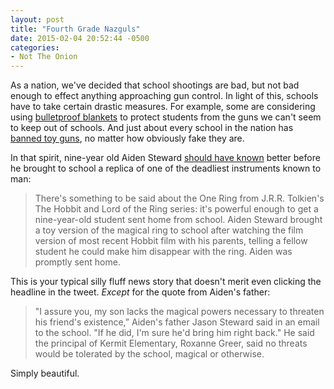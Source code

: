 ```yaml
---
layout: post
title: "Fourth Grade Nazguls"
date: 2015-02-04 20:52:44 -0500
categories: 
- Not The Onion
---
```


As a nation, we've decided that school shootings are bad, but not bad enough to effect anything approaching gun control. In light of this, schools have to take certain drastic measures. For example, some are considering using [bulletproof blankets](http://mashable.com/2014/06/12/bulletproof-blanket/) to protect students from the guns we can't seem to keep out of schools. And just about every school in the nation has [banned toy guns](https://duckduckgo.com/?q=school+ban+toy+gun), no matter how obviously fake they are.

In that spirit, nine-year old Aiden Steward [should have known](http://mentalfloss.com/uk/books/27219/tolkiens-one-ring-gets-boy-suspended-from-school) better before he brought to school a replica of one of the deadliest instruments known to man:

> There's something to be said about the One Ring from J.R.R. Tolkien's The Hobbit and Lord of the Ring series: it's powerful enough to get a nine-year-old student sent home from school. Aiden Steward brought a toy version of the magical ring to school after watching the film version of most recent Hobbit film with his parents, telling a fellow student he could make him disappear with the ring. Aiden was promptly sent home.

This is your typical silly fluff news story that doesn't merit even clicking the headline in the tweet. *Except* for the quote from Aiden's father:

> "I assure you, my son lacks the magical powers necessary to threaten his friend's existence,” Aiden's father Jason Steward said in an email to the school. "If he did, I'm sure he'd bring him right back." He said the principal of Kermit Elementary, Roxanne Greer, said no threats would be tolerated by the school, magical or otherwise.

Simply beautiful.